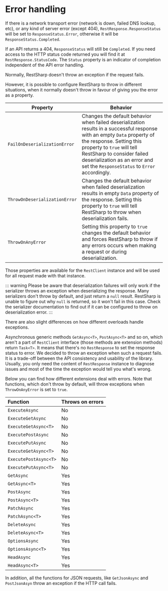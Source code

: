 # Error handling

If there is a network transport error (network is down, failed DNS lookup, etc), or any kind of server error (except 404), `RestResponse.ResponseStatus` will be set to `ResponseStatus.Error`, otherwise it will be `ResponseStatus.Completed`.

If an API returns a 404, `ResponseStatus` will still be `Completed`. If you need access to the HTTP status code returned you will find it at `RestResponse.StatusCode`.
The `Status` property is an indicator of completion independent of the API error handling.

Normally, RestSharp doesn't throw an exception if the request fails.

However, it is possible to configure RestSharp to throw in different situations, when it normally doesn't throw
in favour of giving you the error as a property.

| Property                      | Behavior                                                                                                                                                                                                                                                                                         |
|-------------------------------|--------------------------------------------------------------------------------------------------------------------------------------------------------------------------------------------------------------------------------------------------------------------------------------------------|
| `FailOnDeserializationError`  | Changes the default behavior when failed deserialization results in a successful response with an empty `Data` property of the response. Setting this property to `true` will tell RestSharp to consider failed deserialization as an error and set the `ResponseStatus` to `Error` accordingly. |
| `ThrowOnDeserializationError` | Changes the default behavior when failed deserialization results in empty `Data` property of the response. Setting this property to `true` will tell RestSharp to throw when deserialization fails.                                                                                              |
| `ThrowOnAnyError`             | Setting this property to `true` changes the default behavior and forces RestSharp to throw if any errors occurs when making a request or during deserialization.                                                                                                                                 |

Those properties are available for the `RestClient` instance and will be used for all request made with that instance.

::: warning
Please be aware that deserialization failures will only work if the serializer throws an exception when deserializing the response.
Many serializers don't throw by default, and just return a `null` result. RestSharp is unable to figure out why `null` is returned, so it won't fail in this case.
Check the serializer documentation to find out if it can be configured to throw on deserialization error.
:::

There are also slight differences on how different overloads handle exceptions.

Asynchronous generic methods `GetAsync<T>`, `PostAsync<T>` and so on, which aren't a part of `RestClient` interface (those methods are extension methods) return `Task<T>`. It means that there's no `RestResponse` to set the response status to error. We decided to throw an exception when such a request fails. It is a trade-off between the API consistency and usability of the library. Usually, you only need the content of `RestResponse` instance to diagnose issues and most of the time the exception would tell you what's wrong.

Below you can find how different extensions deal with errors. Note that functions, which don't throw by default, will throw exceptions when `ThrowOnAnyError` is set to `true`.

| Function              | Throws on errors |
|:----------------------|:-----------------|
| `ExecuteAsync`        | No               |
| `ExecuteGetAsync`     | No               |
| `ExecuteGetAsync<T>`  | No               |
| `ExecutePostAsync`    | No               |
| `ExecutePutAsync`     | No               |
| `ExecuteGetAsync<T>`  | No               |
| `ExecutePostAsync<T>` | No               |
| `ExecutePutAsync<T>`  | No               |
| `GetAsync`            | Yes              |
| `GetAsync<T>`         | Yes              |
| `PostAsync`           | Yes              |
| `PostAsync<T>`        | Yes              |
| `PatchAsync`          | Yes              |
| `PatchAsync<T>`       | Yes              |
| `DeleteAsync`         | Yes              |
| `DeleteAsync<T>`      | Yes              |
| `OptionsAsync`        | Yes              |
| `OptionsAsync<T>`     | Yes              |
| `HeadAsync`           | Yes              |
| `HeadAsync<T>`        | Yes              |

In addition, all the functions for JSON requests, like `GetJsonAsync` and `PostJsonAsyn` throw an exception if the HTTP call fails.
